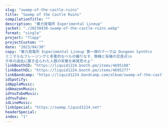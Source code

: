 ```yaml
---
slug: "swamp-of-the-castle-ruins"
title: "Swamp of the Castle Ruins"
compilationTitle: ""
description: "華力発電所 Experimental Lineup"
jacket: "./20230430-swamp-of-the-castle-ruins.webp"
format: "single"
project: "flopp"
projectCustom: ""
date: "2023/04/30"
copy: "華力発電所 Experimental Lineup 第一弾のテーマは Dungeon Synth\n
ミニマルなフレージングと多重的なベルの織りなす、無機と有機の交差点\n
千年の過去に置き去られた人類の栄華を再発見せよ"
linkBoothCD: "https://liquid1224.booth.pm/items/4695188"
linkBoothDL: "https://liquid1224.booth.pm/items/4695277"
linkBandcamp: "https://liquid1224.bandcamp.com/album/swamp-of-the-castle-ruins"
idSpotify: 
idAppleMusic: 
idAmazonMusic: 
idYouTubeMusic: 
idYouTube: 
idLineMusic: 
linkSpecial: "https://swamp.liquid1224.net"
headerSpecial: 
index: "1"
---
```

